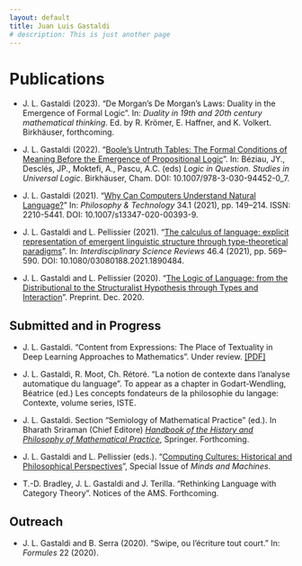 ```yaml
---
layout: default
title: Juan Luis Gastaldi
# description: This is just another page
---
```


<!-- <base target="_blank"> -->

# Publications

- J. L. Gastaldi (2023). “De Morgan’s De Morgan’s Laws: Duality in the Emergence of Formal Logic”. In: *Duality in 19th and 20th century mathematical thinking*. Ed. by R. Krömer, E. Haffner, and K. Volkert. Birkhäuser, forthcoming.

- J. L. Gastaldi (2022). “[Boole’s Untruth Tables: The Formal Conditions of Meaning Before the Emergence of Propositional Logic](https://link.springer.com/chapter/10.1007/978-3-030-94452-0_7)”. In: Béziau, JY., Desclés, JP., Moktefi, A., Pascu, A.C. (eds) *Logic in Question. Studies in Universal Logic*. Birkhäuser, Cham. DOI: 10.1007/978-3-030-94452-0_7.

- J. L. Gastaldi (2021). “[Why Can Computers Understand Natural Language?](https://link.springer.com/article/10.1007/s13347-020-00393-9)” In: *Philosophy & Technology* 34.1 (2021), pp. 149–214. ISSN: 2210-5441. DOI: 10.1007/s13347-020-00393-9.

- J. L. Gastaldi and L. Pellissier (2021). “[The calculus of language: explicit representation of emergent linguistic structure through type-theoretical paradigms](https://www.tandfonline.com/doi/full/10.1080/03080188.2021.1890484)”. In: *Interdisciplinary Science Reviews* 46.4 (2021), pp. 569–590. DOI: 10.1080/03080188.2021.1890484.

- J. L. Gastaldi and L. Pellissier (2020). “[The Logic of Language: from the Distributional to the Structuralist Hypothesis through Types and Interaction](https://hal.archives-ouvertes.fr/hal-03064480)”. Preprint. Dec. 2020.


## Submitted and in Progress

- J. L. Gastaldi. “Content from Expressions: The Place of Textuality in Deep Learning Approaches to Mathematics”. Under review. [[PDF]](./assets/pdf/Gastaldi2023s.pdf)

- J. L. Gastaldi, R. Moot, Ch. Rétoré. “La notion de contexte dans l’analyse automatique du language”. To appear as a chapter in Godart-Wendling, Béatrice (ed.) Les concepts fondateurs de la philosophie du langage: Contexte, volume series, ISTE.

- J. L. Gastaldi. Section “Semiology of Mathematical Practice” (ed.). In Bharath Sriraman (Chief Editore) [*Handbook of the History and Philosophy of Mathematical Practice*](https://meteor.springer.com/historyandphilosophymaths/?id=915&tab=About&mode=ReadPage&entity=6886), Springer. Forthcoming.

- J. L. Gastaldi and L. Pellissier (eds.). “[Computing Cultures: Historical and Philosophical Perspectives](https://www.springer.com/journal/11023/updates/18800754)”, Special Issue of *Minds and Machines*.

- T.-D. Bradley, J. L. Gastaldi and J. Terilla. “Rethinking Language with Category Theory”. Notices of the AMS. Forthcoming.


## Outreach

- J. L. Gastaldi and B. Serra (2020). “Swipe, ou l’écriture tout court.” In: *Formules* 22 (2020).